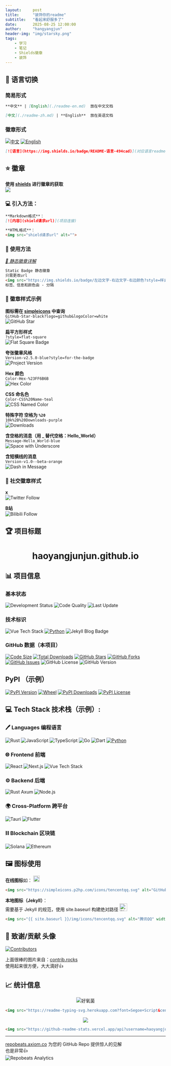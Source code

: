 ```yaml
---
layout:     post
title:      "装饰你的readme"
subtitle:   "看起来舒服多了"
date:       2025-08-25 12:00:00
author:     "hangyangjun"
header-img: "img/starsky.png"
tags:
    - 学习
    - 笔记
    - Shields徽章
    - 装饰
---
```

## 💬 语言切换

### 简易形式 
```md
**中文** | [English](./readme-en.md)  放在中文文档

[中文](./readme-zh.md) | **English**  放在英语文档
```

### 徽章形式  
[![中文](https://img.shields.io/badge/README-中文-494cad)](https://haoyangjunjun.github.io/about/)
[![English](https://img.shields.io/badge/README-English-494cad)](https://haoyangjunjun.github.io/about/?lang=en)

```md
[![语言](https://img.shields.io/badge/README-语言-494cad)](对应语言readmeURL)
```
## ⭐ 徽章
**使用 [shields](https://shields.io/badges) 进行徽章的获取**  
[![](https://img.shields.io/badge/shields.io-black?logo=shieldsdotio&logoColor=white)](https://shields.io/badges)


### 💻 引入方法：
```md
**Markdown格式**：  
[![内容](shield请求url)](项目连接)

**HTML格式**：
<img src="shield请求url" alt="">
```

### 📘 使用方法
*[📕 静态徽章详解](https://shields.io/badges/static-badge)*  
```md
Static Badge 静态徽章
只需更改url
<img src="https://img.shields.io/badge/左边文字-右边文字-右边颜色?style=样式（详情见官网）">
标签、信息和颜色由 - 分隔
```
### 🎨 徽章样式示例

**图标需在 [simpleicons](https://simpleicons.org/) 中查询**  
`GitHub-Star-black?logo=github&logoColor=white`  
![GitHub Star](https://img.shields.io/badge/GitHub-Star-black?logo=github&logoColor=white)

**扁平方形样式**  
`?style=flat-square`  
![Flat Square Badge](https://img.shields.io/badge/Build-Passing-brightgreen?style=flat-square)

**夸张徽章风格**  
`Version-v2.5.0-blue?style=for-the-badge`  
![Project Version](https://img.shields.io/badge/Version-v2.5.0-blue?style=for-the-badge)

**Hex 颜色**  
`Color-Hex-%23FF6B6B`  
![Hex Color](https://img.shields.io/badge/Color-Hex-%23FF6B6B)

**CSS 命名色**  
`Color-CSS%20Name-teal`  
![CSS Named Color](https://img.shields.io/badge/Color-CSS%20Name-teal)

**特殊字符 空格为 `%20`**  
`10k%2B%20Downloads-purple`  
![Downloads](https://img.shields.io/badge/10k%2B%20Downloads-purple)

**含空格的消息（用 _ 替代空格：Hello_World）**  
`Message-Hello_World-blue`  
![Space with Underscore](https://img.shields.io/badge/Message-Hello_World-blue)

**含短横线的消息**  
`Version-v1.0--beta-orange`  
![Dash in Message](https://img.shields.io/badge/Version-v1.0--beta-orange)

### 📱 社交徽章样式
**x**  
![Twitter Follow](https://img.shields.io/badge/Follow-Me-1DA1F2?style=social&logo=x)

**B站**  
![Bilibili Follow](https://img.shields.io/badge/关注-我的B站-FB7299?style=social&logo=bilibili)


## 🏆 项目标题
# <center>haoyangjunjun.github.io</center>

## 📊 项目信息

### 基本状态
![Development Status](https://img.shields.io/badge/Status-Active-brightgreen)
![Code Quality](https://img.shields.io/badge/Code--Quality-A-brightgreen?logo=codefactor&logoSize=auto)
![Last Update](https://img.shields.io/badge/Last%20Update-2024.05-orange?labelColor=gray)

### 技术标识
![Vue Tech Stack](https://img.shields.io/badge/Tech-Vue%203-green?logo=vuedotjs&logoSize=auto)
[![Python](https://img.shields.io/badge/Python-3-blue)](https://www.python.org/)
![Jekyll Blog Badge](https://img.shields.io/badge/Blog-Jekyll%20Powered-%233498DB?style=flat-square&logo=jekyll&logoColor=white&labelColor=%232C3E50)

### GitHub 数据（本项目）
[![Code Size](https://img.shields.io/github/languages/code-size/haoyangjunjun/haoyangjunjun.github.io)](https://github.com/haoyangjunjun/haoyangjunjun.github.io)
[![Total Downloads](https://img.shields.io/github/downloads/haoyangjunjun/haoyangjunjun.github.io/total)](https://github.com/haoyangjunjun/haoyangjunjun.github.io)
[![GitHub Stars](https://img.shields.io/github/stars/haoyangjunjun/haoyangjunjun.github.io.svg)](https://github.com/haoyangjunjun/haoyangjunjun.github.io)
[![GitHub Forks](https://img.shields.io/github/forks/haoyangjunjun/haoyangjunjun.github.io.svg)](https://github.com/haoyangjunjun/haoyangjunjun.github.io/fork)
[![GitHub Issues](https://img.shields.io/github/issues/haoyangjunjun/haoyangjunjun.github.io)](https://github.com/haoyangjunjun/haoyangjunjun.github.io/issues)
![GitHub License](https://img.shields.io/github/license/haoyangjunjun/haoyangjunjun.github.io)
![GitHub Version](https://img.shields.io/github/package-json/v/haoyangjunjun/haoyangjunjun.github.io)

## PyPI （示例）
[![PyPI Version](https://img.shields.io/pypi/v/pywxdump)](https://pypi.org/project/pywxdump/)
[![Wheel](https://img.shields.io/pypi/wheel/pywxdump)](https://pypi.org/project/pywxdump/)
[![PyPI Downloads](https://img.shields.io/pypi/dm/pywxdump)](https://pypistats.org/packages/pywxdump)
[![PyPI License](https://img.shields.io/pypi/l/pywxdump)](https://github.com/haoyangjunjun/haoyangjunjun.github.io/blob/master/LICENSE)

## 💻 Tech Stack 技术栈（示例）:

### 🖊️ Languages 编程语言
![Rust](https://img.shields.io/badge/rust-%23DEA584.svg?style=flat&logo=rust&logoColor=%23000000)
![JavaScript](https://img.shields.io/badge/javascript-%23F7DF1E.svg?style=flat&logo=javascript&logoColor=%23000000)
![TypeScript](https://img.shields.io/badge/typescript-%233178C6.svg?style=flat&logo=typescript&logoColor=white)
![Go](https://img.shields.io/badge/go-%2300ADD8.svg?style=flat&logo=go&logoColor=white)
![Dart](https://img.shields.io/badge/dart-%230175C2.svg?style=flat&logo=dart&logoColor=white)
[![Python](https://img.shields.io/badge/Python-3-blue)](https://www.python.org/)

### 🌐 Frontend 前端
![React](https://img.shields.io/badge/react-%2361DAFB.svg?style=flat&logo=react&logoColor=%23000000)
![Next.js](https://img.shields.io/badge/next.js-%23000000.svg?style=flat&logo=nextdotjs&logoColor=white)
![Vue Tech Stack](https://img.shields.io/badge/Tech-Vue%203-green?logo=vuedotjs&logoSize=auto)

### ⚙️ Backend 后端
![Rust Axum](https://img.shields.io/badge/axum-%23DEA584.svg?style=flat&logo=rust&logoColor=%23000000)
![Node.js](https://img.shields.io/badge/node.js-%23339933.svg?style=flat&logo=node.js&logoColor=white)

### 🌍 Cross-Platform 跨平台
![Tauri](https://img.shields.io/badge/tauri-%234E5B62.svg?style=flat&logo=tauri&logoColor=white)
![Flutter](https://img.shields.io/badge/flutter-%2302569B.svg?style=flat&logo=flutter&logoColor=white)

### ⛓️ Blockchain 区块链
![Solana](https://img.shields.io/badge/solana-%2366F9A1.svg?style=flat&logo=solana&logoColor=white)
![Ethereum](https://img.shields.io/badge/ethereum-%233C3C3D.svg?style=flat&logo=ethereum&logoColor=%236172E5)

## 🖼️ 图标使用

**在线图标**如：
<img src="https://simpleicons.p2hp.com/icons/tencentqq.svg" alt="GitHub" width="20" height="20">
```html
<img src="https://simpleicons.p2hp.com/icons/tencentqq.svg" alt="GitHub" width="20" height="20">
```

**本地图标（Jekyll）**：  
需要基于 Jekyll 的规范，使用 site.baseurl 构建绝对路径
<img src="{{ site.baseurl }}/img/icons/tencentqq.svg" alt="腾讯QQ" width="24" height="24">
```html
<img src="{{ site.baseurl }}/img/icons/tencentqq.svg" alt="腾讯QQ" width="24" height="24">
```

## 🙏 致谢/贡献 头像
[![Contributors](https://contrib.rocks/image?repo=haoyangjunjun/haoyangjunjun.github.io)](https://github.com/haoyangjunjun/haoyangjunjun.github.io/graphs/contributors)

上面很棒的图片来自：[contrib.rocks](https://contrib.rocks/preview?repo=haoyangjunjun%2Fhaoyangjunjun.github.io)  
使用起来很方便，大大滴好👍

## 📈 统计信息

<div align="center">
<img src="https://readme-typing-svg.herokuapp.com?font=Segoe+Script&center=true&lines=好氧菌" alt="好氧菌">
</div>

```html
<img src="https://readme-typing-svg.herokuapp.com?font=Segoe+Script&center=true&lines=好氧菌" alt="好氧菌">
```
<div align="center">
<img src="https://github-readme-stats.vercel.app/api?username=haoyangjunjun&show_icons=true&theme=tokyonight">
</div>

```html
<img src="https://github-readme-stats.vercel.app/api?username=haoyangjunjun&show_icons=true&theme=tokyonight">
```

---
[repobeats.axiom.co](https://repobeats.axiom.co/) 为您的 GitHub Repo 提供惊人的见解  
也是非常👍  
![Repobeats Analytics](https://repobeats.axiom.co/api/embed/75e057a18438d44f9cb67ffd93467af42732fede.svg "Repobeats analytics image")




